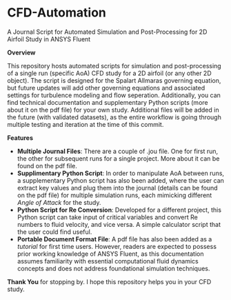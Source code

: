 # CFD-Automation
A Journal Script for Automated Simulation and Post-Processing for 2D Airfoil Study in ANSYS Fluent

**Overview**

This repository hosts automated scripts for simulation and post-processing of a single run (specific AoA) CFD study for a 2D airfoil (or any other 2D object). The script is designed for the Spalart Allmaras governing equation, but future updates will add other governing equations and associated settings for turbulence modeling and flow seperation. Additionally, you can find technical documentation and supplementary Python scripts (more about it on the pdf file) for your own study. Additional files will be added in the future (with validated datasets), as the entire workflow is going through multiple testing and iteration at the time of this commit. 

**Features**
- **Multiple Journal Files**: There are a couple of .jou file. One for first run, the other for subsequent runs for a single project. More about it can be found on the pdf file.
- **Supplimentary Python Script**: In order to manipulate AoA between runs, a supplementary Python script has also been added, where the user can extract key values and plug them into the journal (details can be found on the pdf file) for multiple simulation runs, each mimicking different *Angle of Attack* for the study.
- **Python Script for Re Conversion**: Developed for a different project, this Python script can take input of critical variables and convert Re numbers to fluid velocity, and vice versa. A simple calculator script that the user could find useful. 
- **Portable Document Format File**: A pdf file has also been added as a *tutorial* for first time users. However, readers are expected to possess prior working knowledge of ANSYS Fluent, as this documentation assumes familiarity with essential computational fluid dynamics concepts and does not address foundational simulation techniques.

**Thank You** for stopping by. I hope this repository helps you in your CFD study. 
